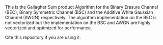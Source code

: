 This is the Gallagher Sum product Algorithm for the Binary Erasure Channel (BEC), Binary Symmetric Channel (BSC) and the Additive White Gaussian Channel (AWGN) respectively. The algorithm implementation on the BEC is not vectorized but the implementation on the BSC and AWGN are highly vectorized and optimized for performance.

Cite this repository if you are using it.